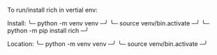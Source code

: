 To run/install rich in vertial env:

Install:
╰─ python -m venv venv                                 ─╯
╰─ source venv/bin.activate                            ─╯
╰─ python -m pip install rich                          ─╯

Location:
╰─ python -m venv venv                                 ─╯
╰─ source venv/bin.activate                            ─╯
